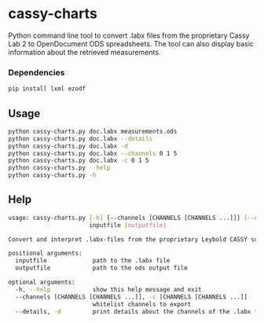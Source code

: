 # cassy-charts
Python command line tool to convert .labx files from the proprietary Cassy Lab 2 to OpenDocument ODS spreadsheets. The tool can also display basic information about the retrieved measurements.

### Dependencies
``` bash
pip install lxml ezodf
```

## Usage
``` bash
python cassy-charts.py doc.labx measurements.ods
python cassy-charts.py doc.labx --details
python cassy-charts.py doc.labx -d
python cassy-charts.py doc.labx --channels 0 1 5
python cassy-charts.py doc.labx -c 0 1 5
python cassy-charts.py --help
python cassy-charts.py -h
```

## Help
``` bash
usage: cassy-charts.py [-h] [--channels [CHANNELS [CHANNELS ...]]] [--details]
                       inputfile [outputfile]

Convert and interpret .labx-files from the proprietary Leybold CASSY software.

positional arguments:
  inputfile             path to the .labx file
  outputfile            path to the ods output file

optional arguments:
  -h, --help            show this help message and exit
  --channels [CHANNELS [CHANNELS ...]], -c [CHANNELS [CHANNELS ...]]
                        whitelist channels to export
  --details, -d         print details about the channels of the .labx file
```
